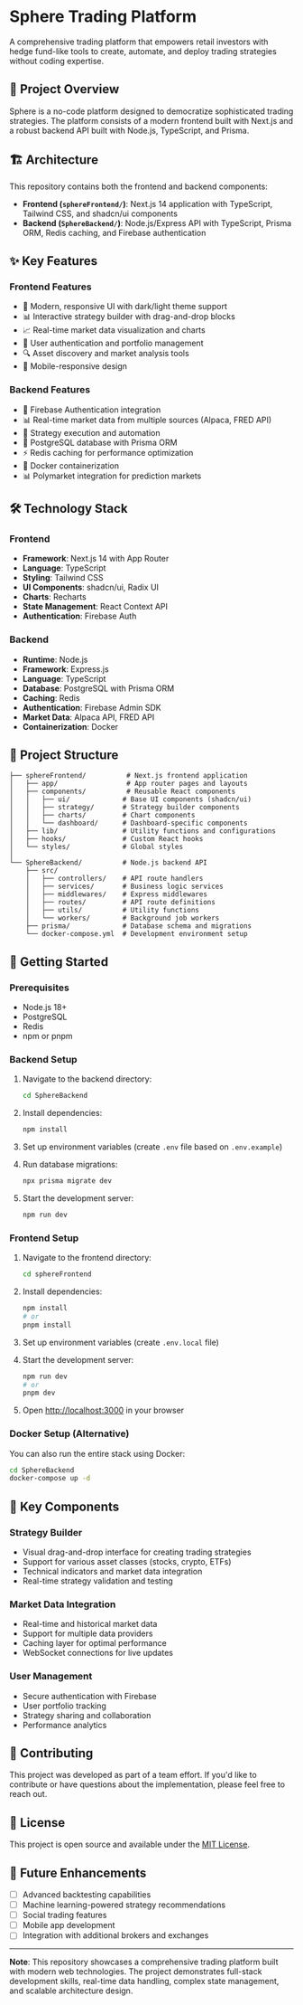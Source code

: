 # Sphere Trading Platform

A comprehensive trading platform that empowers retail investors with hedge fund-like tools to create, automate, and deploy trading strategies without coding expertise.

## 🚀 Project Overview

Sphere is a no-code platform designed to democratize sophisticated trading strategies. The platform consists of a modern frontend built with Next.js and a robust backend API built with Node.js, TypeScript, and Prisma.

## 🏗️ Architecture

This repository contains both the frontend and backend components:

- **Frontend (`sphereFrontend/`)**: Next.js 14 application with TypeScript, Tailwind CSS, and shadcn/ui components
- **Backend (`SphereBackend/`)**: Node.js/Express API with TypeScript, Prisma ORM, Redis caching, and Firebase authentication

## ✨ Key Features

### Frontend Features
- 🎨 Modern, responsive UI with dark/light theme support
- 📊 Interactive strategy builder with drag-and-drop blocks
- 📈 Real-time market data visualization and charts
- 👤 User authentication and portfolio management
- 🔍 Asset discovery and market analysis tools
- 📱 Mobile-responsive design

### Backend Features
- 🔐 Firebase Authentication integration
- 📊 Real-time market data from multiple sources (Alpaca, FRED API)
- 🤖 Strategy execution and automation
- 💾 PostgreSQL database with Prisma ORM
- ⚡ Redis caching for performance optimization
- 🐳 Docker containerization
- 📊 Polymarket integration for prediction markets

## 🛠️ Technology Stack

### Frontend
- **Framework**: Next.js 14 with App Router
- **Language**: TypeScript
- **Styling**: Tailwind CSS
- **UI Components**: shadcn/ui, Radix UI
- **Charts**: Recharts
- **State Management**: React Context API
- **Authentication**: Firebase Auth

### Backend
- **Runtime**: Node.js
- **Framework**: Express.js
- **Language**: TypeScript
- **Database**: PostgreSQL with Prisma ORM
- **Caching**: Redis
- **Authentication**: Firebase Admin SDK
- **Market Data**: Alpaca API, FRED API
- **Containerization**: Docker

## 📁 Project Structure

```
├── sphereFrontend/          # Next.js frontend application
│   ├── app/                 # App router pages and layouts
│   ├── components/          # Reusable React components
│   │   ├── ui/             # Base UI components (shadcn/ui)
│   │   ├── strategy/       # Strategy builder components
│   │   ├── charts/         # Chart components
│   │   └── dashboard/      # Dashboard-specific components
│   ├── lib/                # Utility functions and configurations
│   ├── hooks/              # Custom React hooks
│   └── styles/             # Global styles
│
└── SphereBackend/          # Node.js backend API
    ├── src/
    │   ├── controllers/    # API route handlers
    │   ├── services/       # Business logic services
    │   ├── middlewares/    # Express middlewares
    │   ├── routes/         # API route definitions
    │   ├── utils/          # Utility functions
    │   └── workers/        # Background job workers
    ├── prisma/             # Database schema and migrations
    └── docker-compose.yml  # Development environment setup
```

## 🚀 Getting Started

### Prerequisites
- Node.js 18+ 
- PostgreSQL
- Redis
- npm or pnpm

### Backend Setup

1. Navigate to the backend directory:
   ```bash
   cd SphereBackend
   ```

2. Install dependencies:
   ```bash
   npm install
   ```

3. Set up environment variables (create `.env` file based on `.env.example`)

4. Run database migrations:
   ```bash
   npx prisma migrate dev
   ```

5. Start the development server:
   ```bash
   npm run dev
   ```

### Frontend Setup

1. Navigate to the frontend directory:
   ```bash
   cd sphereFrontend
   ```

2. Install dependencies:
   ```bash
   npm install
   # or
   pnpm install
   ```

3. Set up environment variables (create `.env.local` file)

4. Start the development server:
   ```bash
   npm run dev
   # or
   pnpm dev
   ```

5. Open [http://localhost:3000](http://localhost:3000) in your browser

### Docker Setup (Alternative)

You can also run the entire stack using Docker:

```bash
cd SphereBackend
docker-compose up -d
```

## 🔑 Key Components

### Strategy Builder
- Visual drag-and-drop interface for creating trading strategies
- Support for various asset classes (stocks, crypto, ETFs)
- Technical indicators and market data integration
- Real-time strategy validation and testing

### Market Data Integration
- Real-time and historical market data
- Support for multiple data providers
- Caching layer for optimal performance
- WebSocket connections for live updates

### User Management
- Secure authentication with Firebase
- User portfolio tracking
- Strategy sharing and collaboration
- Performance analytics

## 🤝 Contributing

This project was developed as part of a team effort. If you'd like to contribute or have questions about the implementation, please feel free to reach out.

## 📄 License

This project is open source and available under the [MIT License](LICENSE).

## 🎯 Future Enhancements

- [ ] Advanced backtesting capabilities
- [ ] Machine learning-powered strategy recommendations
- [ ] Social trading features
- [ ] Mobile app development
- [ ] Integration with additional brokers and exchanges

---

**Note**: This repository showcases a comprehensive trading platform built with modern web technologies. The project demonstrates full-stack development skills, real-time data handling, complex state management, and scalable architecture design.
